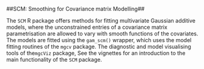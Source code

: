 ##SCM: Smoothing for Covariance matrix Modelling##

The `SCM` R package offers methods for fitting multivariate Gaussian additive models, where the unconstrained entries of a covariance matrix parametrisation are allowed to vary with smooth functions of the covariates. 
The models are fitted using the `gam_scm()` wrapper,  which uses the model fitting routines of the `mgcv` package. The diagnostic and model visualising tools of the`mgcViz` package, See the vignettes for an introduction to the main functionality of the  `SCM` package.
